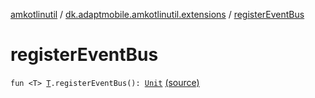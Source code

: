 [amkotlinutil](../index.md) / [dk.adaptmobile.amkotlinutil.extensions](index.md) / [registerEventBus](./register-event-bus.md)

# registerEventBus

`fun <T> `[`T`](register-event-bus.md#T)`.registerEventBus(): `[`Unit`](https://kotlinlang.org/api/latest/jvm/stdlib/kotlin/-unit/index.html) [(source)](https://github.com/adaptmobile-organization/amkotlinutil/tree/master/amkotlinutil/amkotlinutil/src/main/java/dk/adaptmobile/amkotlinutil/extensions/EventBusExtensions.kt#L21)